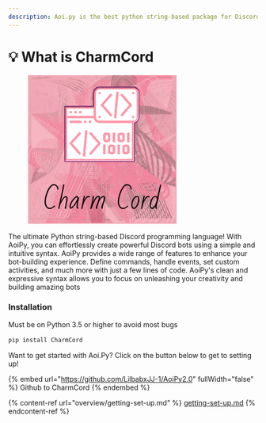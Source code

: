 ```yaml
---
description: Aoi.py is the best python string-based package for Discord bot creators!
---
```


# 💡 What is CharmCord

<figure><img src=".gitbook/assets/Pink Gradient Circle Fashion (1).png" alt="" width="300"><figcaption></figcaption></figure>

The ultimate Python string-based Discord programming language! With AoiPy, you can effortlessly create powerful Discord bots using a simple and intuitive syntax. AoiPy provides a wide range of features to enhance your bot-building experience. Define commands, handle events, set custom activities, and much more with just a few lines of code. AoiPy's clean and expressive syntax allows you to focus on unleashing your creativity and building amazing bots

### Installation

Must be on Python 3.5 or higher to avoid most bugs

```sh
pip install CharmCord
```

Want to get started with Aoi.Py? Click on the button below to get to setting up!

{% embed url="https://github.com/LilbabxJJ-1/AoiPy2.0" fullWidth="false" %}
Github to CharmCord
{% endembed %}

{% content-ref url="overview/getting-set-up.md" %}
[getting-set-up.md](overview/getting-set-up.md)
{% endcontent-ref %}



##



